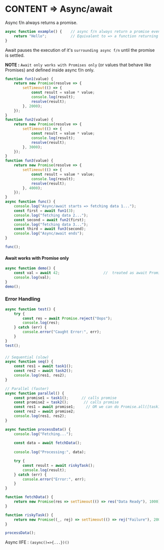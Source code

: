 # CONTENT => Async/await

Async f/n always returns a promise.

```js
async function example() {    // async f/n always return a promise even if you retuen plain value
    return "Hello";           // Equivalent to => a function returning Promise.resolve("Hello");
}
```

Await pauses the execution of it's `surrounding async f/n` until the promise is settled. 

**NOTE :** `Await only works with Promises only` (or values that behave like Promises) and defined inside async f/n only.

```js
function fun1(value) {
    return new Promise(resolve => {
        setTimeout(() => {
            const result = value * value;
            console.log(result);
            resolve(result);
        }, 2000);
    });
}
function fun2(value) {
    return new Promise(resolve => {
        setTimeout(() => {
            const result = value * value;
            console.log(result);
            resolve(result);
        }, 3000);
    });
}
function fun3(value) {
    return new Promise(resolve => {
        setTimeout(() => {
            const result = value * value;
            console.log(result);
            resolve(result);
        }, 4000);
    });
}
async function func() {
    console.log("Async/await starts => fetching data 1...");
    const first = await fun1(3);
    console.log("fetching data 2...");
    const second = await fun2(first);
    console.log("fetching data 3...");
    const third = await fun3(second);
    console.log("Async/await ends");
}

func();
```

#### Await works with Promise only

```js
async function demo() {
    const val = await 42;                    //  treated as await Promise.resolve(42)
    console.log(val);
}
demo();
```

### Error Handling

```js
async function test() {
    try {
        const res = await Promise.reject("Oops");
        console.log(res);
    } catch (err) {
        console.error("Caught Error:", err);
    }
}
test();
```

### 
```js
// Sequential (slow)
async function seq() {
    const res1 = await task1();
    const res2 = await task2();
    console.log(res1, res2);
}

// Parallel (faster)
async function parallel() {
    const promise1 = task1();      // calls promise
    const promise2 = task2();       // calls promise
    const res1 = await promise1;     // OR we can do Promise.all([task1(),task2()])
    const res2 = await promise2;
    console.log(res1, res2);
}
```

```js
async function processData() {
    console.log("Fetching...");
    
    const data = await fetchData();
    
    console.log("Processing:", data);

    try {
        const result = await riskyTask();
        console.log(result);
    } catch (err) {
        console.error("Error:", err);
    }
}

function fetchData() {
    return new Promise(res => setTimeout(() => res("Data Ready"), 1000));
}

function riskyTask() {
    return new Promise((_, rej) => setTimeout(() => rej("Failure"), 2000));
}

processData();
```

Async IIFE : `(async()=>{...})()`

